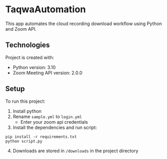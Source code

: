 # TaqwaAutomation
This app automates the cloud recording download workflow using Python and Zoom API.

## Technologies
Project is created with:
* Python version: 3.10
* Zoom Meeting API version: 2.0.0

## Setup
To run this project:

1. Install python
2. Rename `sample.yml` to `login.yml`
    * Enter your zoom api credentials
3. Install the dependencies and run script:
```
pip install -r requirements.txt
python script.py
```
4. Downloads are stored in `/downloads` in the project directory